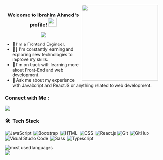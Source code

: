 
<img width="250" align="right" src="https://c.tenor.com/_DOBjnGspYAAAAAM/code-coding.gif">

<h3 align="center">
  Welcome to Ibrahim Ahmed's profile!
  <img src="https://media.giphy.com/media/hvRJCLFzcasrR4ia7z/giphy.gif" width="28">
</h3>

<!-- Typing SVG by DenverCoder1 - https://github.com/DenverCoder1/readme-typing-svg -->
<p align="center">
  <a href="https://github.com/DenverCoder1/readme-typing-svg"><img src="https://readme-typing-svg.herokuapp.com/?lines=Front%20End%20Developer;Always%20learning%20new%20things&font=Fira%20Code&center=true&width=440&height=45&color=f75c7e&vCenter=true&size=22"></a>
</p> 

- 🏢 I'm a Frontend Engineer.
- 👨‍💻 I'm constantly learning and exploring new technologies to improve my skills.
- 🌱 I'm on track with learning more about Front-End and web development.
- 💬 Ask me about my experience with JavaScript and ReactJS or anything related to web development.




### Connect with Me :

<a href="https://linkedin.com/in/ibrahimahmeddev" target="_blank"><img src="https://img.shields.io/badge/-Ibrahim%20Ahmed-0077B5?style=for-the-badge&logo=Linkedin&logoColor=white"/></a>



### 🛠 &nbsp;Tech Stack
![JavaScript](https://img.shields.io/badge/-JavaScript-05122A?style=flat&logo=javascript)&nbsp;
![Bootstrap](https://img.shields.io/badge/-Bootstrap-05122A?style=flat&logo=bootstrap&logoColor=563D7C)&nbsp;
![HTML](https://img.shields.io/badge/-HTML-05122A?style=flat&logo=HTML5)&nbsp;
![CSS](https://img.shields.io/badge/-CSS-05122A?style=flat&logo=CSS3&logoColor=1572B6)&nbsp;
![React.js](https://img.shields.io/badge/-React-05122A?style=flat&logo=react)
![Git](https://img.shields.io/badge/-Git-05122A?style=flat&logo=git)&nbsp;
![GitHub](https://img.shields.io/badge/-GitHub-05122A?style=flat&logo=github)&nbsp;
![Visual Studio Code](https://img.shields.io/badge/-Visual%20Studio%20Code-05122A?style=flat&logo=visual-studio-code&logoColor=007ACC)&nbsp;
![Sass](https://img.shields.io/badge/-Sass-05122A?style=flat&logo=sass)&nbsp;
![Typescript](https://img.shields.io/badge/-Typescript-05122A?style=flat&logo=typescript)&nbsp;





<img align="left" src="https://github-readme-stats.vercel.app/api/top-langs?username=ibrahimahmeddev&show_icons=true&locale=en&layout=compact&theme=radical" alt="most used languages" />
<br>
<a href="https://komarev.com/ghpvc/?username=ibrahimahmeddev&style=for-the-badge">
    <img src="https://komarev.com/ghpvc/?username=ibrahimahmeddev&style=for-the-badge">
</a>
